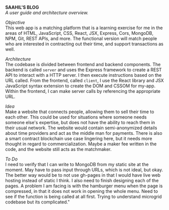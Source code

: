 ****SAAHIL'S BLOG****<br>
*A user guide and architecture overview.*


*Objective*<br>
This web app is a matching platform that is a learning exercise for me in the areas of HTML, JavaScript, CSS, React, JSX, Express, Cors, MongoDB, NPM, Git, REST APIs, and more. The functional version will match people who are interested in contracting out their time, and support transactions as well.

*Architecture*<br>
The codebase is divided between frontend and backend components. The backend is called `server` and uses the Express framework to create a REST API to interact with a HTTP server. I then execute instructions based on the URL called. From the frontend, called `client`, I use the React library and JSX JavaScript syntax extension to create the DOM and CSSOM for my-app. Within the frontend, I can make server calls by referencing the appropriate URL.

*Idea*<br>
Make a website that connects people, allowing them to sell their time to each other. This could be used for situations where someone needs someone else's expertise, but does not have the ability to reach them in their usual network. The website would contain semi-anonymized details about time providers and act as the middle man for payments. There is also a smart contract blockchain use case lingering here, but it needs more thought in regard to commercialization. Maybe a maker fee written in the code, and the website still acts as the matchmaker.

*To Do*<br>
I need to verify that I can write to MongoDB from my static site at the moment. May have to pass input through URLs, which is not ideal, but okay. The better way would be to not use gh-pages in that I would have live web hosting instead of static I think. I also need to finish designing each of the pages. A problem I am facing is with the hamburger menu when the page is compressed, in that it does not work in opening the whole menu. Need to see if the function is being called at all first. Trying to understand microgrid codebase but its complicated."
